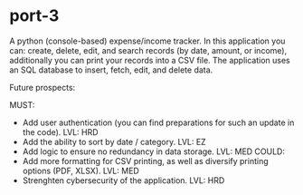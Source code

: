 # port-3
A python (console-based) expense/income tracker.
In this application you can: create, delete, edit, and search records (by date, amount, or income), additionally you can print your records into a CSV file.
The application uses an SQL database to insert, fetch, edit, and delete data.

Future prospects:

MUST:

- Add user authentication (you can find preparations for such an update in the code). LVL: HRD
- Add the ability to sort by date / category. LVL: EZ
- Add logic to ensure no redundancy in data storage. LVL: MED
COULD:
- Add more formatting for CSV printing, as well as diversify printing options (PDF, XLSX). LVL: MED
- Strenghten cybersecurity of the application. LVL: HRD

